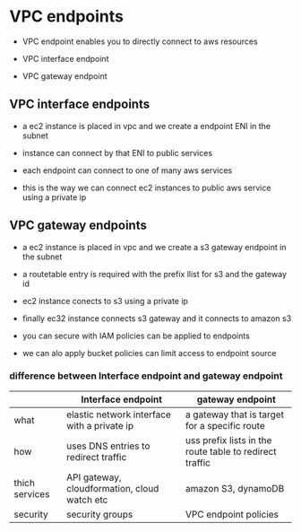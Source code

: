 # VPC endpoints

* VPC endpoint enables you to directly connect to aws resources

* VPC interface endpoint
* VPC gateway endpoint

## VPC interface endpoints

* a ec2 instance is placed in vpc and we create a endpoint ENI in the subnet

* instance can connect by that ENI to public services 

* each endpoint can connect to one of many aws services

* this is the way we can connect ec2 instances to public aws service using a private ip

## VPC gateway endpoints

* a ec2 instance is placed in vpc and we create a s3 gateway endpoint  in the subnet

* a routetable entry is required with the prefix llist for s3 and the gateway id

* ec2 instance conects to s3 using a private ip

* finally ec32 instance connects s3 gateway  and it connects to amazon s3

* you can secure with IAM policies can be applied to endpoints

* we can alo apply bucket policies can limit access to endpoint source

### difference between Interface endpoint and gateway endpoint

|    | Interface endpoint | gateway endpoint
| ------ | ------- | ------
| what | elastic network interface with a private ip | a gateway that is target for a specific route
| how | uses DNS entries to redirect traffic | uss prefix lists in the route table to redirect traffic
| thich services | API gateway, cloudformation, cloud watch etc | amazon S3, dynamoDB
| security | security groups | VPC endpoint policies

